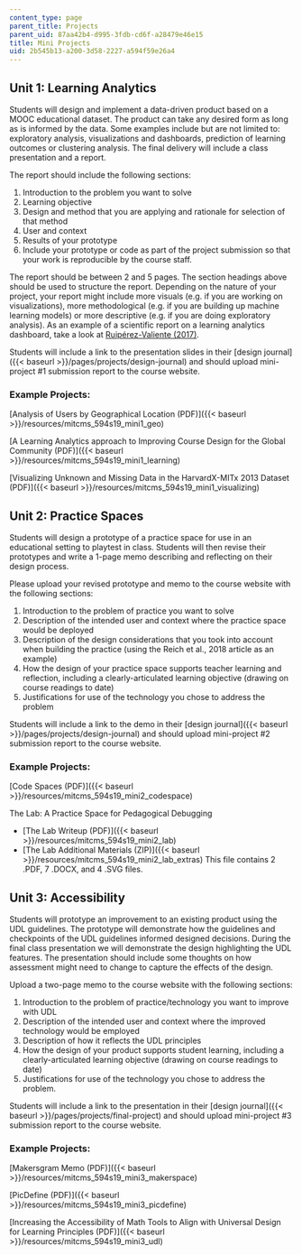 ```yaml
---
content_type: page
parent_title: Projects
parent_uid: 87aa42b4-d995-3fdb-cd6f-a28479e46e15
title: Mini Projects
uid: 2b545b13-a200-3d58-2227-a594f59e26a4
---
```


Unit 1: Learning Analytics
--------------------------

Students will design and implement a data-driven product based on a MOOC educational dataset. The product can take any desired form as long as is informed by the data. Some examples include but are not limited to: exploratory analysis, visualizations and dashboards, prediction of learning outcomes or clustering analysis. The final delivery will include a class presentation and a report.

The report should include the following sections:

1.  Introduction to the problem you want to solve
2.  Learning objective
3.  Design and method that you are applying and rationale for selection of that method
4.  User and context
5.  Results of your prototype
6.  Include your prototype or code as part of the project submission so that your work is reproducible by the course staff.

The report should be between 2 and 5 pages. The section headings above should be used to structure the report. Depending on the nature of your project, your report might include more visuals (e.g. if you are working on visualizations), more methodological (e.g. if you are building up machine learning models) or more descriptive (e.g. if you are doing exploratory analysis). As an example of a scientific report on a learning analytics dashboard, take a look at [Ruipérez-Valiente (2017)](https://ieeexplore.ieee.org/document/7774979).

Students will include a link to the presentation slides in their [design journal]({{< baseurl >}}/pages/projects/design-journal) and should upload mini-project #1 submission report to the course website.

### Example Projects:

[Analysis of Users by Geographical Location (PDF)]({{< baseurl >}}/resources/mitcms_594s19_mini1_geo)

[A Learning Analytics approach to Improving Course Design for the Global Community (PDF)]({{< baseurl >}}/resources/mitcms_594s19_mini1_learning)

[Visualizing Unknown and Missing Data in the HarvardX-MITx 2013 Dataset (PDF)]({{< baseurl >}}/resources/mitcms_594s19_mini1_visualizing)

Unit 2: Practice Spaces
-----------------------

Students will design a prototype of a practice space for use in an educational setting to playtest in class. Students will then revise their prototypes and write a 1-page memo describing and reflecting on their design process.

Please upload your revised prototype and memo to the course website with the following sections:

1.  Introduction to the problem of practice you want to solve
2.  Description of the intended user and context where the practice space would be deployed
3.  Description of the design considerations that you took into account when building the practice (using the Reich et al., 2018 article as an example)
4.  How the design of your practice space supports teacher learning and reflection, including a clearly-articulated learning objective (drawing on course readings to date)
5.  Justifications for use of the technology you chose to address the problem

Students will include a link to the demo in their [design journal]({{< baseurl >}}/pages/projects/design-journal) and should upload mini-project #2 submission report to the course website.

### Example Projects:

[Code Spaces (PDF)]({{< baseurl >}}/resources/mitcms_594s19_mini2_codespace)

The Lab: A Practice Space for Pedagogical Debugging

*   [The Lab Writeup (PDF)]({{< baseurl >}}/resources/mitcms_594s19_mini2_lab)
*   [The Lab Additional Materials (ZIP)]({{< baseurl >}}/resources/mitcms_594s19_mini2_lab_extras) This file contains 2 .PDF, 7 .DOCX, and 4 .SVG files.

Unit 3: Accessibility
---------------------

Students will prototype an improvement to an existing product using the UDL guidelines. The prototype will demonstrate how the guidelines and checkpoints of the UDL guidelines informed designed decisions. During the final class presentation we will demonstrate the design highlighting the UDL features. The presentation should include some thoughts on how assessment might need to change to capture the effects of the design.

Upload a two-page memo to the course website with the following sections:

1.  Introduction to the problem of practice/technology you want to improve with UDL
2.  Description of the intended user and context where the improved technology would be employed
3.  Description of how it reflects the UDL principles
4.  How the design of your product supports student learning, including a clearly-articulated learning objective (drawing on course readings to date)
5.  Justifications for use of the technology you chose to address the problem. 

Students will include a link to the presentation in their [design journal]({{< baseurl >}}/pages/projects/final-project) and should upload mini-project #3 submission report to the course website.

### Example Projects:

[Makersgram Memo (PDF)]({{< baseurl >}}/resources/mitcms_594s19_mini3_makerspace)

[PicDefine (PDF)]({{< baseurl >}}/resources/mitcms_594s19_mini3_picdefine)

[Increasing the Accessibility of Math Tools to Align with Universal Design for Learning Principles (PDF)]({{< baseurl >}}/resources/mitcms_594s19_mini3_udl)